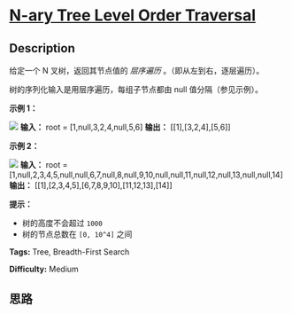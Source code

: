 # [N-ary Tree Level Order Traversal][title]

## Description

给定一个 N 叉树，返回其节点值的 _层序遍历_ 。（即从左到右，逐层遍历）。

树的序列化输入是用层序遍历，每组子节点都由 null 值分隔（参见示例）。

**示例 1：**

![](https://assets.leetcode.com/uploads/2018/10/12/narytreeexample.png)
            **输入：** root = [1,null,3,2,4,null,5,6]    **输出：** [[1],[3,2,4],[5,6]]    

**示例 2：**

![](https://assets.leetcode.com/uploads/2019/11/08/sample_4_964.png)
            **输入：** root = [1,null,2,3,4,5,null,null,6,7,null,8,null,9,10,null,null,11,null,12,null,13,null,null,14]    **输出：** [[1],[2,3,4,5],[6,7,8,9,10],[11,12,13],[14]]    

**提示：**

  * 树的高度不会超过 `1000`
  * 树的节点总数在 `[0, 10^4]` 之间


**Tags:** Tree, Breadth-First Search

**Difficulty:** Medium

## 思路

[title]: https://leetcode-cn.com/problems/n-ary-tree-level-order-traversal

